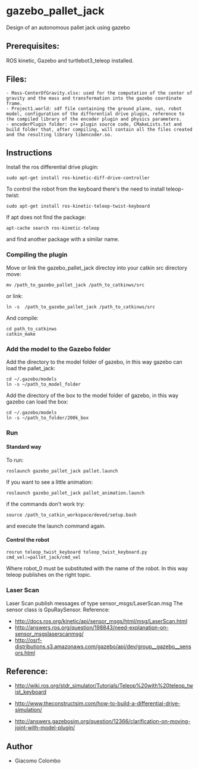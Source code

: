 # gazebo_pallet_jack
Design of an autonomous pallet jack using gazebo


## Prerequisites: 
ROS kinetic, Gazebo and turtlebot3_teleop installed.

## Files: 
	- Mass-CenterOfGravity.xlsx: used for the computation of the center of gravity and the mass and transformation into the gazebo coordinate frame.
	- Project1.world: sdf file containing the ground plane, sun, robot model, configuration of the differential drive plugin, reference to the compiled library of the encoder plugin and physics parameters. 
	- encoderPlugin folder: c++ plugin source code, CMakeLists.txt and build folder that, after compiling, will contain all the files created and the resulting library libencoder.so.


## Instructions
Install the ros differential drive plugin:
```
sudo apt-get install ros-kinetic-diff-drive-controller 
```

To control the robot from the keyboard there's the need to install teleop-twist:
```
sudo apt-get install ros-kinetic-teleop-twist-keyboard
```

If apt does not find the package:
```
apt-cache search ros-kinetic-teleop
```

and find another package with a similar name.

### Compiling the plugin
Move or link the gazebo_pallet_jack directoy into your catkin src directory
move:
```
mv /path_to_gazebo_pallet_jack /path_to_catkinws/src
```
or link:
```
ln -s  /path_to_gazebo_pallet_jack /path_to_catkinws/src
```

And compile:
```
cd path_to_catkinws
catkin_make

```

### Add the model to the Gazebo folder
Add the directory to the model folder of gazebo, in this way gazebo can load the pallet_jack:

```
cd ~/.gazebo/models
ln -s ~/path_to_model_folder
```

Add the directory of the box to the model folder of gazebo, in this way gazebo can load the box:

```
cd ~/.gazebo/models
ln -s ~/path_to_folder/200k_box
```

### Run

#### Standard way

To run:
```
roslaunch gazebo_pallet_jack pallet.launch
```

If you want to see a little animation:
```
roslaunch gazebo_pallet_jack pallet_animation.launch
```

if the commands don't work try:
```
source /path_to_catkin_workspace/deved/setup.bash
```

and execute the launch command again.

#### Control the robot

```
rosrun teleop_twist_keyboard teleop_twist_keyboard.py cmd_vel:=pallet_jack/cmd_vel
```

Where robot_0 must be substituted with the name of the robot.
In this way teleop publishes on the right topic.

### Laser Scan 
Laser Scan publish messages of type sensor_msgs/LaserScan.msg
The sensor class is GpuRaySensor.
Reference: 
- http://docs.ros.org/kinetic/api/sensor_msgs/html/msg/LaserScan.html
- http://answers.ros.org/question/198843/need-explanation-on-sensor_msgslaserscanmsg/
- http://osrf-distributions.s3.amazonaws.com/gazebo/api/dev/group__gazebo__sensors.html

## Reference: 
- http://wiki.ros.org/stdr_simulator/Tutorials/Teleop%20with%20teleop_twist_keyboard

- http://www.theconstructsim.com/how-to-build-a-differential-drive-simulation/

- http://answers.gazebosim.org/question/12366/clarification-on-moving-joint-with-model-plugin/

## Author
- Giacomo Colombo